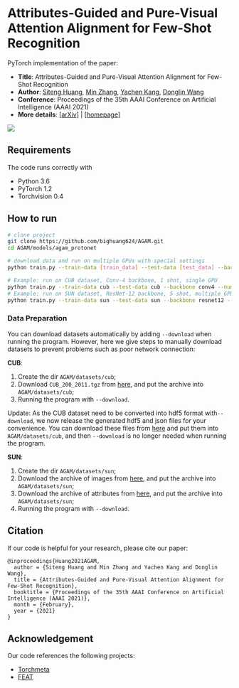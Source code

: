 # Attributes-Guided and Pure-Visual Attention Alignment for Few-Shot Recognition

PyTorch implementation of the paper:

* **Title**: Attributes-Guided and Pure-Visual Attention Alignment for Few-Shot Recognition
* **Author**: [Siteng Huang](https://kyonhuang.top/), [Min Zhang](https://remimz.github.io/), [Yachen Kang](https://yachenkang.github.io/), [Donglin Wang](https://milab.westlake.edu.cn/)
* **Conference**: Proceedings of the 35th AAAI Conference on Artificial Intelligence (AAAI 2021)
* **More details**: [[arXiv]](https://arxiv.org/abs/2009.04724) | [[homepage]](https://kyonhuang.top/publication/attributes-guided-attention-module)

![](https://kyonhuang.top/files/AGAM/AGAM-model-structure.png)

## Requirements

The code runs correctly with

* Python 3.6
* PyTorch 1.2
* Torchvision 0.4

## How to run

```bash
# clone project
git clone https://github.com/bighuang624/AGAM.git
cd AGAM/models/agam_protonet

# download data and run on multiple GPUs with special settings
python train.py --train-data [train_data] --test-data [test_data] --backbone [backbone] --num-shots [num_shots] --train-tasks [train_tasks] --semantic-type [semantic_type] --multi-gpu --download

# Example: run on CUB dataset, Conv-4 backbone, 1 shot, single GPU
python train.py --train-data cub --test-data cub --backbone conv4 --num-shots 1 --train-tasks 50000 --semantic-type class_attributes
# Example: run on SUN dataset, ResNet-12 backbone, 5 shot, multiple GPUs
python train.py --train-data sun --test-data sun --backbone resnet12 --num-shots 5 --train-tasks 40000  --semantic-type image_attributes --multi-gpu
```

### Data Preparation

You can download datasets automatically by adding `--download` when running the program. However, here we give steps to manually download datasets to prevent problems such as poor network connection:

**CUB**:

1. Create the dir `AGAM/datasets/cub`;
2. Download `CUB_200_2011.tgz` from [here](https://drive.google.com/file/d/1hbzc_P1FuxMkcabkgn9ZKinBwW683j45/view), and put the archive into `AGAM/datasets/cub`;
3. Running the program with `--download`.

Update: As the CUB dataset need to be converted into hdf5 format with`--download`, we now release the generated hdf5 and json files for your convenience. You can download these files from [here](https://drive.google.com/drive/folders/1OTEIOyki35K1XQ_qRUZJTG0h_q7MDtDR?usp=sharing) and put them into `AGAM/datasets/cub`, and then `--download` is no longer needed when running the program.

**SUN**:

1. Create the dir `AGAM/datasets/sun`;
2. Download the archive of images from [here](http://cs.brown.edu/~gmpatter/Attributes/SUNAttributeDB_Images.tar.gz), and put the archive into `AGAM/datasets/sun`;
3. Download the archive of attributes from [here](http://cs.brown.edu/~gmpatter/Attributes/SUNAttributeDB.tar.gz), and put the archive into `AGAM/datasets/sun`;
4. Running the program with `--download`.

## Citation

If our code is helpful for your research, please cite our paper:

```
@inproceedings{Huang2021AGAM,
  author = {Siteng Huang and Min Zhang and Yachen Kang and Donglin Wang},
  title = {Attributes-Guided and Pure-Visual Attention Alignment for Few-Shot Recognition},
  booktitle = {Proceedings of the 35th AAAI Conference on Artificial Intelligence (AAAI 2021)},
  month = {February},
  year = {2021}
}
```

## Acknowledgement

Our code references the following projects:

* [Torchmeta](https://github.com/tristandeleu/pytorch-meta)
* [FEAT](https://github.com/Sha-Lab/FEAT)